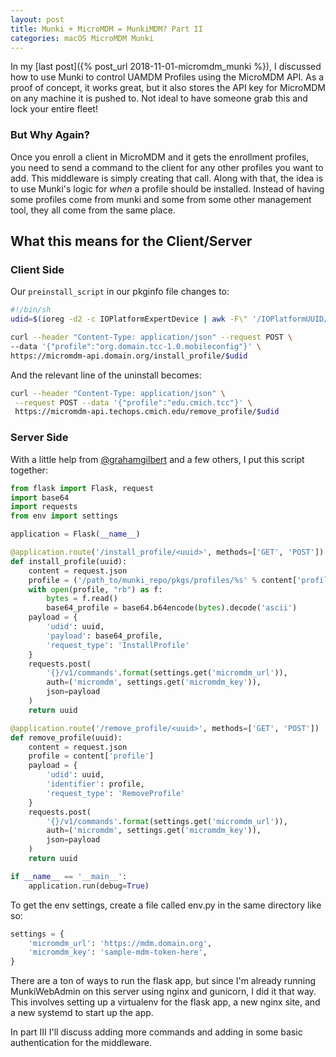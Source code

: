 ```yaml
---
layout: post
title: Munki + MicroMDM = MunkiMDM? Part II
categories: macOS MicroMDM Munki
---
```


In my [last post]({% post_url 2018-11-01-micromdm_munki %}), I discussed how to use Munki to control UAMDM Profiles using the MicroMDM API. As a proof of concept, it works great, but it also stores the API key for MicroMDM on any machine it is pushed to. Not ideal to have someone grab this and lock your entire fleet!

### But Why Again?
Once you enroll a client in MicroMDM and it gets the enrollment profiles, you need to send a command to the client for any other profiles you want to add. This middleware is simply creating that call. Along with that, the idea is to use Munki's logic for _when_ a profile should be installed. Instead of having some profiles come from munki and some from some other management tool, they all come from the same place.

## What this means for the Client/Server

### Client Side
Our `preinstall_script` in our pkginfo file changes to:
```sh
#!/bin/sh
udid=$(ioreg -d2 -c IOPlatformExpertDevice | awk -F\" '/IOPlatformUUID/{print $(NF-1)}')

curl --header "Content-Type: application/json" --request POST \
--data '{"profile":"org.domain.tcc-1.0.mobileconfig"}' \
https://micromdm-api.domain.org/install_profile/$udid
```
And the relevant line of the uninstall becomes:
```sh
curl --header "Content-Type: application/json" \
 --request POST --data '{"profile":"edu.cmich.tcc"}' \
 https://micromdm-api.techops.cmich.edu/remove_profile/$udid
```

### Server Side

With a little help from [@grahamgilbert](https://twitter.com/grahamgilbert) and a few others, I put this script together:
```py
from flask import Flask, request
import base64
import requests
from env import settings

application = Flask(__name__)

@application.route('/install_profile/<uuid>', methods=['GET', 'POST'])
def install_profile(uuid):
    content = request.json
    profile = ('/path_to/munki_repo/pkgs/profiles/%s' % content['profile'])
    with open(profile, "rb") as f:
        bytes = f.read()
        base64_profile = base64.b64encode(bytes).decode('ascii')
    payload = {
        'udid': uuid,
        'payload': base64_profile,
        'request_type': 'InstallProfile'
    }
    requests.post(
        '{}/v1/commands'.format(settings.get('micromdm_url')),
        auth=('micromdm', settings.get('micromdm_key')),
        json=payload
    )
    return uuid

@application.route('/remove_profile/<uuid>', methods=['GET', 'POST'])
def remove_profile(uuid):
    content = request.json
    profile = content['profile']
    payload = {
        'udid': uuid,
        'identifier': profile,
        'request_type': 'RemoveProfile'
    }
    requests.post(
        '{}/v1/commands'.format(settings.get('micromdm_url')),
        auth=('micromdm', settings.get('micromdm_key')),
        json=payload
    )
    return uuid

if __name__ == '__main__':
    application.run(debug=True)
```
To get the env settings, create a file called env.py in the same directory like so:
```py
settings = {
    'micromdm_url': 'https://mdm.domain.org',
    'micromdm_key': 'sample-mdm-token-here',
}
```
There are a ton of ways to run the flask app, but since I'm already running MunkiWebAdmin on this server using nginx and gunicorn, I did it that way. This involves setting up a virtualenv for the flask app, a new nginx site, and a new systemd to start up the app. 

In part III I'll discuss adding more commands and adding in some basic authentication for the middleware.